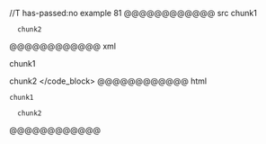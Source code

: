 //T has-passed:no
example 81
@@@@@@@@@@@@ src
    chunk1
      
      chunk2
@@@@@@@@@@@@ xml
<?xml version="1.0" encoding="UTF-8"?>
<!DOCTYPE document SYSTEM "CommonMark.dtd">
<document xmlns="http://commonmark.org/xml/1.0">
  <code_block>chunk1
  
  chunk2
</code_block>
</document>
@@@@@@@@@@@@ html
<pre><code>chunk1
  
  chunk2
</code></pre>
@@@@@@@@@@@@
